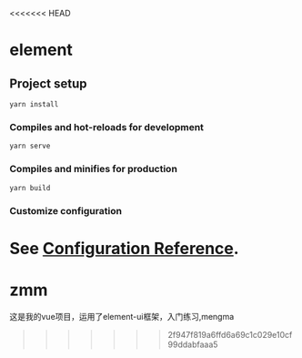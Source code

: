 <<<<<<< HEAD
# element

## Project setup
```
yarn install
```

### Compiles and hot-reloads for development
```
yarn serve
```

### Compiles and minifies for production
```
yarn build
```

### Customize configuration
See [Configuration Reference](https://cli.vuejs.org/config/).
=======
# zmm
这是我的vue项目，运用了element-ui框架，入门练习,mengma
>>>>>>> 2f947f819a6ffd6a69c1c029e10cf99ddabfaaa5
